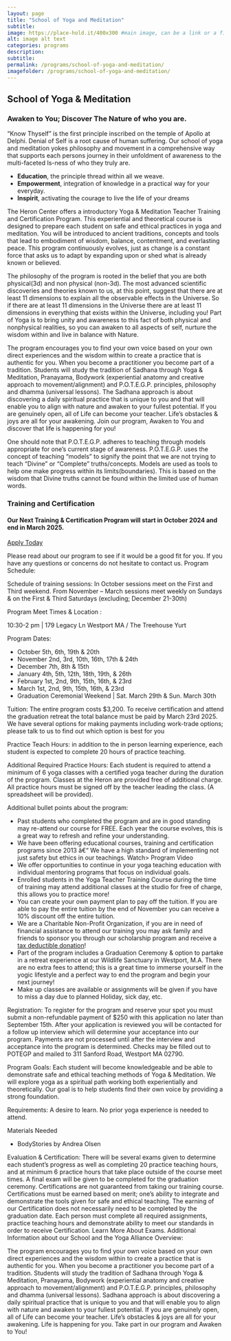```yaml
---
layout: page
title: "School of Yoga and Meditation"
subtitle: 
image: https://place-hold.it/400x300 #main image, can be a link or a file in assets/img/portfolio
alt: image alt text
categories: programs
description:
subtitle:
permalink: /programs/school-of-yoga-and-meditation/
imagefolder: /programs/school-of-yoga-and-meditation/
---
```


## School of Yoga & Meditation 

### Awaken to You; Discover The Nature of who you are. 
“Know Thyself” is the first principle inscribed on the temple of Apollo at Delphi.
Denial of Self is a root cause of human suffering. Our school of yoga and meditation yokes philosophy and
movement in a comprehensive way that supports each persons journey in their unfoldment of awareness
to the multi-faceted Is-ness of who they truly are.
- **Education**, the principle thread within all we weave.
- **Empowerment**, integration of knowledge in a practical way for your everyday.
- **Inspirit**, activating the courage to live the life of your dreams

The Heron Center offers a introductory Yoga & Meditation Teacher Training and Certification Program. This experiential and theoretical course is designed to prepare each student on safe and ethical practices in yoga and meditation. You will be introduced to ancient traditions, concepts and tools that lead to embodiment of wisdom, balance, contentment, and everlasting peace. This program continuously evolves, just as change is a constant force that asks us to adapt by expanding upon or shed what is already known or believed. 

The philosophy of the program is rooted in the belief that you are both physical(3d) and non physical (non-3d). The most advanced scientific discoveries and theories known to us, at this point, suggest that there are at least 11 dimensions to explain all the observable effects in the Universe. So if there are at least 11 dimensions in the Universe there are at least 11 dimensions in everything that exists within the Universe, including you!  Part of Yoga is to bring unity and awareness to this fact of both physical and nonphysical realities, so you can awaken to all aspects of self, nurture the wisdom within and live in balance with Nature. 

The program encourages you to find your own voice based on your own direct experiences and the wisdom within to create a practice that is authentic for you. When you become a practitioner you become part of a tradition.  Students will study the tradition of Sadhana through Yoga & Meditation, Pranayama,  Bodywork (experiential anatomy and creative approach to movement/alignment) and P.O.T.E.G.P. principles, philosophy and dhamma (universal lessons).  The Sadhana approach is about discovering a daily spiritual practice that is unique to you and that will enable you to align with nature and awaken to your fullest potential. If you are genuinely open, all of Life can become your teacher. Life’s obstacles & joys are all for your awakening. Join our program, Awaken to You and discover that life is happening for you! 

One should note that P.O.T.E.G.P. adheres to teaching through models appropriate for one’s current stage of awareness. P.O.T.E.G.P. uses the concept of teaching “models” to signify the point that we are not trying to teach “Divine” or “Complete” truths/concepts. Models are used as tools to help one make progress within its limits(boundaries). This is based on the wisdom that Divine truths cannot be found within the limited use of human words.

### Training and Certification

#### Our Next Training & Certification Program will start in October 2024 and end in March 2025.

<a class="btn btn-primary btn-xl text-uppercase js-scroll-trigger" href="https://docs.google.com/document/d/1Jlk2fxSpAl0pd_5OEKFUNVFF3wwi11dFiEwvBTCQf1E/edit">Apply Today</a>

Please read about our program to see if it would be a good fit for you. If you have any questions or concerns do not hesitate to contact us.
Program Schedule:

Schedule of training sessions: In October sessions meet on the First and Third weekend. From November – March sessions meet weekly on Sundays & on the First & Third Saturdays (excluding; December 21-30th)

Program Meet Times & Location : 

10:30-2 pm | 179 Legacy Ln Westport MA / The Treehouse Yurt

Program Dates: 
- October 5th, 6th, 19th & 20th 
- November 2nd, 3rd, 10th, 16th, 17th & 24th
- December 7th, 8th & 15th 
- January 4th, 5th, 12th, 18th, 19th, & 26th 
- February 1st, 2nd, 9th, 15th, 16th, & 23rd
- March 1st, 2nd, 9th, 15th, 16th, & 23rd
- Graduation Ceremonial Weekend | Sat. March 29th & Sun. March 30th

Tuition: The entire program costs $3,200. To receive certification and attend the graduation retreat the total balance must be paid by March 23rd 2025. We have several options for making payments including work-trade options; please talk to us to find out which option is best for you

Practice Teach Hours: in addition to the in person learning experience, each student is expected to complete 20 hours of practice teaching.

Additional Required Practice Hours: Each student is required to attend a minimum of 6 yoga classes with a certified yoga teacher during the duration of the program. Classes at the Heron are provided free of additional charge. All practice hours must be signed off by the teacher leading the class. (A spreadsheet will be provided).

Additional bullet points about the program:
- Past students who completed the program and are in good standing may re-attend our course for FREE. Each year the course evolves, this is a great way to refresh and refine your understanding.
- We have been offering educational courses, training and certification programs since 2013 â€“ We have a high standard of implementing not just safety but ethics in our teachings. Watch> Program Video
- We offer opportunities to continue in your yoga teaching education with individual mentoring programs that focus on individual goals.
- Enrolled students in the Yoga Teacher Training Course during the time of training may attend additional classes at the studio for free of charge, this allows you to practice more!
- You can create your own payment plan to pay off the tuition. If you are able to pay the entire tuition by the end of November you can receive a 10% discount off the entire tuition.
- We are a Charitable Non-Profit Organization, if you are in need of financial assistance to attend our training you may ask family and friends to sponsor you through our scholarship program and receive a [tax deductible donation](https://theheroncenter.org/make-a-donation/)!
- Part of the program includes a Graduation Ceremony & option to partake in a retreat experience at our Wildlife Sanctuary in Westport, M.A. There are no extra fees to attend; this is a great time to immerse yourself in the yogic lifestyle and a perfect way to end the program and begin your next journey!
- Make up classes are available or assignments will be given if you have to miss a day due to planned Holiday, sick day, etc.

Registration: To register for the program and reserve your spot you must submit a non-refundable payment of $250 with this application no later than September 15th. After your application is reviewed you will be contacted for a follow up interview which will determine your acceptance into our program. Payments are not processed until after the interview and acceptance into the program is determined. Checks may be filled out to POTEGP and mailed to 311 Sanford Road, Westport MA 02790.

Program Goals:  Each student will become knowledgeable and be able to demonstrate safe and ethical teaching methods of Yoga & Meditation. We will explore yoga as a spiritual path working both experientially and theoretically. Our goal is to help students find their own voice by providing a strong foundation.

Requirements: A desire to learn. No prior yoga experience is needed to attend.

Materials Needed
- BodyStories by Andrea Olsen

Evaluation & Certification: There will be several exams given to determine each student’s progress as well as completing 20 practice teaching hours, and at minimum 6 practice hours that take place outside of the course meet times. A final exam will be given to be completed for the graduation ceremony. Certifications are not guaranteed from taking our training course. Certifications must be earned based on merit; one’s ability to integrate and demonstrate the tools given for safe and ethical teaching. The earning of our Certification does not necessarily need to be completed by the graduation date. Each person must complete all required assignments, practice teaching hours and demonstrate ability to meet our standards in order to receive Certification. Learn More About Exams.
Additional Information about our School and the Yoga Alliance
Overview:

The program encourages you to find your own voice based on your own direct experiences and the wisdom within to create a practice that is authentic for you. When you become a practitioner you become part of a tradition.  Students will study the tradition of Sadhana through Yoga & Meditation, Pranayama,  Bodywork (experiential anatomy and creative approach to movement/alignment) and P.O.T.E.G.P. principles, philosophy and dhamma (universal lessons).  Sadhana approach is about discovering a daily spiritual practice that is unique to you and that will enable you to align with nature and awaken to your fullest potential. If you are genuinely open, all of Life can become your teacher. Life’s obstacles & joys are all for your awakening.  Life is happening for you. Take part in our program and Awaken to You!  